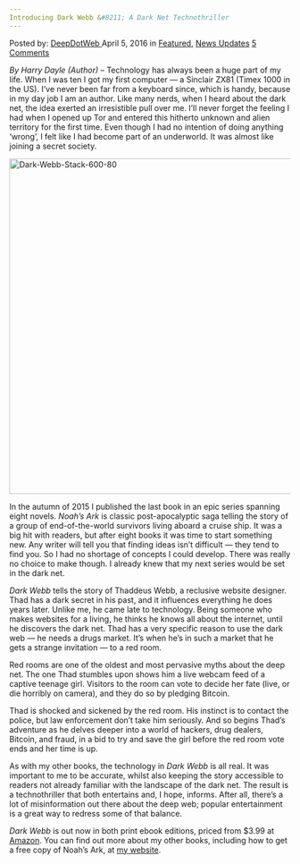 ```yaml
---
Introducing Dark Webb &#8211; A Dark Net Technothriller
---
```

<article class="post-listing post-13639 post type-post status-publish format-standard has-post-thumbnail hentry  tag-dark tag-introducing tag-net tag-technothriller tag-webb">
    <div class="post-inner">
        <span>Posted by: <a href="https://www.deepdotweb.com/author/admin/" title="">DeepDotWeb </a></span>
    <span>April 5, 2016</span>
    <span>in <a href="https://www.deepdotweb.com/category/deepdot-news/" rel="category tag">Featured</a>, <a href="https://www.deepdotweb.com/category/news-updates/" rel="category tag">News Updates</a></span>
    <span><a href="https://www.deepdotweb.com/2016/04/05/introducing-dark-webb-dark-net-technothriller/#comments">5 Comments</a></span>
    </p>
    <div class="clear"></div>
    <div class="entry">
    <p><em>By Harry Dayle (Author)</em> &#8211; Technology has always been a huge part of my life. When I was ten I got my first computer — a Sinclair ZX81 (Timex 1000 in the US). I&#8217;ve never been far from a keyboard since, which is handy, because in my day job I am an author. Like many nerds, when I heard about the dark net, the idea exerted an irresistible pull over me. I&#8217;ll never forget the feeling I had when I opened up Tor and entered this hitherto unknown and alien territory for the first time. Even though I had no intention of doing anything &#8216;wrong&#8217;, I felt like I had become part of an underworld. It was almost like joining a secret society.</p>
    <p><img class="aligncenter size-full wp-image-13640" src="https://www.deepdotweb.com/wp-content/uploads/2016/04/Dark-Webb-Stack-600-80.jpg" alt="Dark-Webb-Stack-600-80" width="615" height="600" srcset="https://www.deepdotweb.com/wp-content/uploads/2016/04/Dark-Webb-Stack-600-80.jpg 615w, https://www.deepdotweb.com/wp-content/uploads/2016/04/Dark-Webb-Stack-600-80-300x293.jpg 300w, https://www.deepdotweb.com/wp-content/uploads/2016/04/Dark-Webb-Stack-600-80-55x55.jpg 55w, https://www.deepdotweb.com/wp-content/uploads/2016/04/Dark-Webb-Stack-600-80-50x50.jpg 50w" sizes="(max-width: 615px) 100vw, 615px"/></p>
    <p>In the autumn of 2015 I published the last book in an epic series spanning eight novels. <em>Noah&#8217;s Ark</em> is classic post-apocalyptic saga telling the story of a group of end-of-the-world survivors living aboard a cruise ship. It was a big hit with readers, but after eight books it was time to start something new. Any writer will tell you that finding ideas isn&#8217;t difficult — they tend to find you. So I had no shortage of concepts I could develop. There was really no choice to make though. I already knew that my next series would be set in the dark net.</p>
    <p><em>Dark Webb</em> tells the story of Thaddeus Webb, a reclusive website designer. Thad has a dark secret in his past, and it influences everything he does years later. Unlike me, he came late to technology. Being someone who makes websites for a living, he thinks he knows all about the internet, until he discovers the dark net. Thad has a very specific reason to use the dark web — he needs a drugs market. It&#8217;s when he&#8217;s in such a market that he gets a strange invitation — to a red room.</p>
    <p>Red rooms are one of the oldest and most pervasive myths about the deep net. The one Thad stumbles upon shows him a live webcam feed of a captive teenage girl. Visitors to the room can vote to decide her fate (live, or die horribly on camera), and they do so by pledging Bitcoin.</p>
    <p>Thad is shocked and sickened by the red room. His instinct is to contact the police, but law enforcement don&#8217;t take him seriously. And so begins Thad&#8217;s adventure as he delves deeper into a world of hackers, drug dealers, Bitcoin, and fraud, in a bid to try and save the girl before the red room vote ends and her time is up.</p>
    <p>As with my other books, the technology in <em>Dark Webb</em> is all real. It was important to me to be accurate, whilst also keeping the story accessible to readers not already familiar with the landscape of the dark net. The result is a technothriller that both entertains and, I hope, informs. After all, there&#8217;s a lot of misinformation out there about the deep web; popular entertainment is a great way to redress some of that balance.</p>
    <p><em>Dark Webb</em> is out now in both print ebook editions, priced from $3.99 at <a href="http://www.amazon.com/Dark-Webb-The-Series-Book-ebook/dp/B01DLWNKQO" target="_blank">Amazon</a>. You can find out more about my other books, including how to get a free copy of Noah&#8217;s Ark, at <a href="http://harrydayle.com" target="_blank">my website</a>.</p>
    </div>
    <span style="display:none"><a href="https://www.deepdotweb.com/tag/dark/" rel="tag">dark</a> <a href="https://www.deepdotweb.com/tag/introducing/" rel="tag">introducing</a> <a href="https://www.deepdotweb.com/tag/net/" rel="tag">net</a> <a href="https://www.deepdotweb.com/tag/technothriller/" rel="tag">technothriller</a> <a href="https://www.deepdotweb.com/tag/webb/" rel="tag">webb</a></span> <span style="display:none" class="updated">2016-04-05</span>
    <div style="display:none" class="vcard author" itemprop="author" itemscope itemtype="http://schema.org/Person"><strong class="fn" itemprop="name"><a href="https://www.deepdotweb.com/author/admin/" title="Posts by DeepDotWeb" rel="author">DeepDotWeb</a></strong></div>
    </div>
</article>

